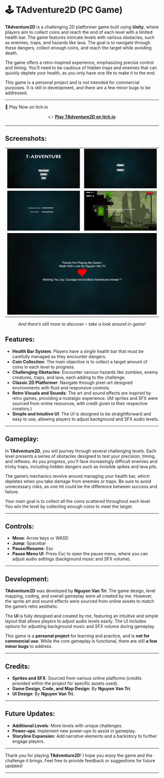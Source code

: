 # 🕹️ TAdventure2D (PC Game)

**TAdventure2D** is a challenging 2D platformer game built using **Unity**, where players aim to collect coins and reach the end of each level with a limited health bar. The game features intricate levels with various obstacles, such as enemies, traps, and hazards like lava. The goal is to navigate through these dangers, collect enough coins, and reach the target while avoiding death.

The game offers a retro-inspired experience, emphasizing precise control and timing. You’ll need to be cautious of hidden traps and enemies that can quickly deplete your health, as you only have one life to make it to the end.

This game is a personal project and is not intended for commercial purposes. It is still in development, and there are a few minor bugs to be addressed.

---

🔗 Play Now on Itch.io
<p align="center"> 👉 <a href="https://tgadev203.itch.io/tadventure2d" target="_blank"><strong>Play TAdventure2D on Itch.io</strong></a> </p>

---

## Screenshots:

<table align="center">
  <tr>
    <td><img src="Gameplay%20Screenshots/image.png" width="500" alt="Main Screen" /></td>
    <td><img src="Gameplay%20Screenshots/image-1.png" width="500" alt="Pause Screen" /></td>
  </tr>
  <tr>
    <td><img src="Gameplay%20Screenshots/image-2.png" width="500" alt="Option Screen" /></td>
    <td><img src="Gameplay%20Screenshots/image-3.png" width="500" alt="Gameplay Screen" /></td>
  </tr>
  <tr>
    <td colspan="2" align="center"><img src="Gameplay%20Screenshots/image-4.png" width="500" alt="End Screen" /></td>
  </tr>
</table>
<p align="center"><em>And there’s still more to discover – take a look around in-game!</em></p>

## Features:
- **Health Bar System**: Players have a single health bar that must be carefully managed as they encounter dangers.
- **Coin Collection**: The main objective is to collect a target amount of coins in each level to progress.
- **Challenging Obstacles**: Encounter various hazards like zombies, enemy creatures, traps, and lava, each adding to the challenge.
- **Classic 2D Platformer**: Navigate through pixel-art designed environments with fluid and responsive controls.
- **Retro Visuals and Sounds**: The art and sound effects are inspired by retro games, providing a nostalgic experience. (All sprites and SFX were sourced from online resources, with credit given to their respective creators.)
- **Simple and Intuitive UI**: The UI is designed to be straightforward and easy to use, allowing players to adjust background and SFX audio levels.

---

## Gameplay:

In **TAdventure2D**, you will journey through several challenging levels. Each level presents a series of obstacles designed to test your precision, timing, and reflexes. As you progress, you'll face increasingly difficult enemies and tricky traps, including hidden dangers such as invisible spikes and lava pits.

The game’s mechanics revolve around managing your health bar, which depletes when you take damage from enemies or traps. Be sure to avoid unnecessary risks, as one hit could be the difference between success and failure.

Your main goal is to collect all the coins scattered throughout each level. You win the level by collecting enough coins to meet the target.

---

## Controls:
- **Move**: Arrow keys or WASD
- **Jump**: Spacebar
- **Pause/Resume**: Esc
- **Pause Menu UI**: Press Esc to open the pause menu, where you can adjust audio settings (background music and SFX volume).

---

## Development:

**TAdventure2D** was developed by **Nguyen Van Tri**. The game design, level mapping, coding, and overall gameplay were all created by me. However, the sprite art and sound effects were sourced from online assets to match the game’s retro aesthetic. 

The **UI** is fully designed and created by me, featuring an intuitive and simple layout that allows players to adjust audio levels easily. The UI includes options for adjusting background music and SFX volume during gameplay.

This game is a **personal project** for learning and practice, and is **not for commercial use**. While the core gameplay is functional, there are still **a few minor bugs** to address. 

---

## Credits:

- **Sprites and SFX**: Sourced from various online platforms (credits provided within the project for specific assets used).
- **Game Design, Code, and Map Design**: By **Nguyen Van Tri**.
- **UI Design**: By **Nguyen Van Tri**.

---

## Future Updates:

- **Additional Levels**: More levels with unique challenges.
- **Power-ups**: Implement new power-ups to assist in gameplay.
- **Storyline Expansion**: Add narrative elements and a backstory to further engage players.

---

Thank you for playing **TAdventure2D**! I hope you enjoy the game and the challenge it brings. Feel free to provide feedback or suggestions for future updates!

---
